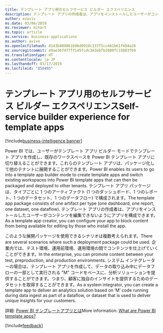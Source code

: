 ```yaml
---
title: テンプレート アプリ用のセルフサービス ビルダー エクスペリエンス
description: テンプレート アプリの作成者は、アプリをインストールしたユーザーがコンテンツを編集できないようにアプリを構成できます。
author: ezaviv
ms.date: 03/04/2019
ms.reviewer: mihart
ms.topic: article
ms.service: business-applications
ms.author: avive
ms.openlocfilehash: 8143b889861b96d0910c137f5cc461b61f494a28
ms.sourcegitcommit: e9ae36f4f7ff145fcdc3d3ebfb2080fc33083f69
ms.translationtype: HT
ms.contentlocale: ja-JP
ms.lasthandoff: 03/17/2019
ms.locfileid: "850495"
---
```

# <a name="self-service-builder-experience-for-template-apps"></a><span data-ttu-id="160e4-103">テンプレート アプリ用のセルフサービス ビルダー エクスペリエンス</span><span class="sxs-lookup"><span data-stu-id="160e4-103">Self-service builder experience for template apps</span></span>

[!include[business-intelligence banner](../../includes/business-intelligence.md)]

<span data-ttu-id="160e4-104">Power BI では、ユーザーがテンプレート アプリ ビルダー モードでテンプレート アプリを作成し、既存のワークスペースを Power BI テンプレート アプリに切り替えることができます。これらのテンプレート アプリは、パッケージ化して他のテナントに展開することができます。</span><span class="sxs-lookup"><span data-stu-id="160e4-104">Power BI enables its users to go into a template app builder mode to create template apps and switch existing workspaces into Power BI template apps that can then be packaged and deployed to other tenants.</span></span> <span data-ttu-id="160e4-105">テンプレート アプリ パッケージは、タイプごとに 1 つのアーティファクト (1 つのダッシュボード、1 つのレポート、1 つのデータセット、1 つのデータフロー) で構成されます。</span><span class="sxs-lookup"><span data-stu-id="160e4-105">The template app package consists of one artifact per type (one dashboard, one report, one dataset, one dataflow).</span></span> <span data-ttu-id="160e4-106">テンプレート アプリの作成者は、アプリをインストールしたユーザーがコンテンツを編集できないようにアプリを構成できます。</span><span class="sxs-lookup"><span data-stu-id="160e4-106">As a template app creator, you can configure your app to block content from being available for editing by those who install the app.</span></span>

<span data-ttu-id="160e4-107">このような展開パッケージを使用できるシナリオは複数考えられます。</span><span class="sxs-lookup"><span data-stu-id="160e4-107">There are several scenarios where such a deployment package could be used.</span></span> <span data-ttu-id="160e4-108">企業内では、テスト環境、運用前環境、運用環境の間でコンテンツを仕上げていくことができます。</span><span class="sxs-lookup"><span data-stu-id="160e4-108">In the enterprise, you can promote content between your test, preproduction, and production environments.</span></span> <span data-ttu-id="160e4-109">システム インテグレーターの場合は、テンプレート アプリを作成して、データの取り込み中にデータフローの一部として実行される "M" コードをベースに、分析ソリューションを提供することができます。つまり、顧客に独自のインサイトを提供するためのデータセットを取得することができます。</span><span class="sxs-lookup"><span data-stu-id="160e4-109">As a system integrator, you can create a template app to deliver an analytics solution based on ‘M’ code running during data ingest as part of a dataflow, or dataset that is used to deliver unique insights for your customers.</span></span>

<span data-ttu-id="160e4-110">詳細: [Power BI テンプレートアプリとは](https://docs.microsoft.com/power-bi/service-template-apps-overview)</span><span class="sxs-lookup"><span data-stu-id="160e4-110">More information: [What are Power BI template apps?](https://docs.microsoft.com/power-bi/service-template-apps-overview)</span></span>

[!include[feedback](../includes/service-feedback.md)]
